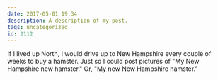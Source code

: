 ```yaml
---
date: 2017-05-01 19:34
description: A description of my post.
tags: uncategorized
id: 2112
---
```

If I lived up North, I would drive up to New Hampshire every couple of weeks to buy a hamster.  Just so I could post pictures of "My New Hampshire new hamster."  Or, "My new New Hampshire hamster."